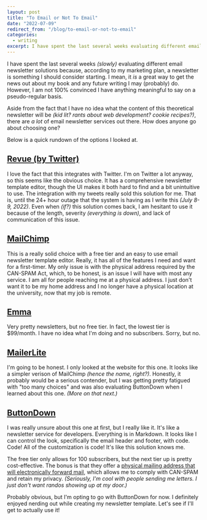 ```yaml
---
layout: post
title: "To Email or Not To Email"
date: "2022-07-09"
redirect_from: "/blog/to-email-or-not-to-email"
categories:
  - writing
excerpt: I have spent the last several weeks evaluating different email newsletter solutions because, according to my marketing plan, a newsletter is something I should consider starting.
---
```


I have spent the last several weeks _(slowly)_ evaluating different email newsletter solutions because, according to my marketing plan, a newsletter is something I should consider starting. I mean, it _is_ a great way to get the news out about my book and any future writing I may (probably) do. However, I am not 100% convinced I have anything meaningful to say on a pseudo-regular basis. 

Aside from the fact that I have no idea what the content of this theoretical newsletter will be _(kid lit? rants about web development? cookie recipes?)_, there are _a lot_ of email newsletter services out there. How does anyone go about choosing one?

Below is a quick rundown of the options I looked at.

## [Revue (by Twitter)](https://revue.co)

I love the fact that this integrates with Twitter. I'm on Twitter a lot anyway, so this seems like the obvious choice. It has a comprehensive newsletter template editor, though the UI makes it both hard to find and a bit unintuitive to use. The integration with my tweets really sold this solution for me. That is, until the 24+ hour outage that the system is having as I write this _(July 8-9, 2022)_. Even when _(if?)_ this solution comes back, I am hesitant to use it because of the length, severity _(everything is down)_, and lack of communication of this issue.

## [MailChimp](https://mailchimp.com/)

This is a really solid choice with a free tier and an easy to use email newsletter template editor. Really, it has all of the features I need and want for a first-timer. My only issue is with the physical address required by the CAN-SPAM Act, which, to be honest, is an issue I will have with most any service. I am all for people reaching me at a physical address. I just don't want it to be my home address and I no longer have a physical location at the university, now that my job is remote.

## [Emma](https://myemma.com/)

Very pretty newsletters, but no free tier. In fact, the lowest tier is $99/month. I have no idea what I'm doing and no subscribers. Sorry, but no.

## [MailerLite](https://www.mailerlite.com/)

I'm going to be honest. I only looked at the website for this one. It looks like a simpler verison of MailChimp _(hence the name, right?)_. Honestly, it probably would be a serious contender, but I was getting pretty fatigued with "too many choices" and was also evaluating ButtonDown when I learned about this one. _(More on that next.)_

## [ButtonDown](https://buttondown.email/)

I was really unsure about this one at first, but I really like it. It's like a newsletter service for developers. Everything is in Markdown. It looks like I can control the look, specifically the email header and footer, with code. Code! All of the customization is code! It's like this solution knows me.

The free tier only allows for 100 subscribers, but the next tier up is pretty cost-effective. The bonus is that they offer a [physical mailing address that will electronically forward mail](https://www.notion.so/b657ff246c884b6e82327449a114ea4e?v=1d857c36b82f452ea28afdf7844eea49&p=164a40bedd444dcfb6990cfefbe11dcd), which allows me to comply with CAN-SPAM and retain my privacy. _(Seriously, I'm cool with people sending me letters. I just don't want randos showing up at my door.)_

Probably obvious, but I'm opting to go with ButtonDown for now. I definitely enjoyed nerding out while creating my newsletter template. Let's see if I'll get to actually use it!